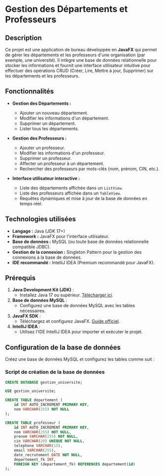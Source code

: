 # Gestion des Départements et Professeurs

## Description
Ce projet est une application de bureau développée en **JavaFX** qui permet de gérer les départements et les professeurs d'une organisation (par exemple, une université). Il intègre une base de données relationnelle pour stocker les informations et fournit une interface utilisateur intuitive pour effectuer des opérations CRUD (Créer, Lire, Mettre à jour, Supprimer) sur les départements et les professeurs.

## Fonctionnalités
- **Gestion des Départements :**
    - Ajouter un nouveau département.
    - Modifier les informations d'un département.
    - Supprimer un département.
    - Lister tous les départements.

- **Gestion des Professeurs :**
    - Ajouter un professeur.
    - Modifier les informations d'un professeur.
    - Supprimer un professeur.
    - Affecter un professeur à un département.
    - Rechercher des professeurs par mots-clés (nom, prénom, CIN, etc.).

- **Interface utilisateur interactive :**
    - Liste des départements affichée dans un `ListView`.
    - Liste des professeurs affichée dans un `TableView`.
    - Requêtes dynamiques et mise à jour de la base de données en temps réel.

## Technologies utilisées
- **Langage :** Java (JDK 17+)
- **Framework :** JavaFX pour l'interface utilisateur.
- **Base de données :** MySQL (ou toute base de données relationnelle compatible JDBC).
- **Gestion de la connexion :** Singleton Pattern pour la gestion des connexions à la base de données.
- **IDE recommandé :** IntelliJ IDEA (Premium recommandé pour JavaFX).

## Prérequis
1. **Java Development Kit (JDK)** :
    - Installez Java 17 ou supérieur. [Télécharger ici](https://www.oracle.com/java/technologies/javase-downloads.html).
2. **Base de données MySQL** :
    - Configurez une base de données MySQL avec les tables nécessaires.
3. **JavaFX SDK** :
    - Téléchargez et configurez JavaFX. [Guide officiel](https://openjfx.io).
4. **IntelliJ IDEA** :
    - Utilisez l'IDE IntelliJ IDEA pour importer et exécuter le projet.

## Configuration de la base de données
Créez une base de données MySQL et configurez les tables comme suit :

### Script de création de la base de données
```sql
CREATE DATABASE gestion_universite;

USE gestion_universite;

CREATE TABLE departement (
    id INT AUTO_INCREMENT PRIMARY KEY,
    nom VARCHAR(255) NOT NULL
);

CREATE TABLE professeur (
    id INT AUTO_INCREMENT PRIMARY KEY,
    nom VARCHAR(255) NOT NULL,
    prenom VARCHAR(255) NOT NULL,
    cin VARCHAR(20) UNIQUE NOT NULL,
    telephone VARCHAR(15),
    email VARCHAR(255),
    date_recrutement DATE NOT NULL,
    departement_fk INT,
    FOREIGN KEY (departement_fk) REFERENCES departement(id)
);
